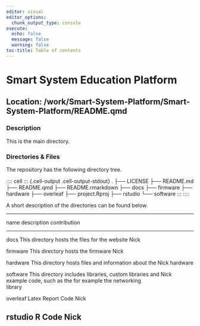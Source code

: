 ```yaml
---
editor: visual
editor_options:
  chunk_output_type: console
execute:
  echo: false
  message: false
  warning: false
toc-title: Table of contents
---
```


# Smart System Education Platform

## Location: /work/Smart-System-Platform/Smart-System-Platform/README.qmd

### Description

This is the main directory.

### Directories & Files

The repository has the following directory tree.

:::: cell
::: {.cell-output .cell-output-stdout}
    .
    ├── LICENSE
    ├── README.md
    ├── README.qmd
    ├── README.rmarkdown
    ├── docs
    ├── firmware
    ├── hardware
    ├── overleaf
    ├── project.Rproj
    ├── rstudio
    └── software
:::
::::

A short description of the directories can be found below.

  -------------------------------------------------------------------------------------
  name       description                                                 contribution
  ---------- ----------------------------------------------------------- --------------
  docs       This directory hosts the files for the website              Nick

  firmware   This directory hosts the firmware                           Nick

  hardware   This directory hosts files and information about the        Nick
             hardware                                                    

  software   This directory includes libraries, custom libraries and     Nick
             example code, such as the for example the networking        
             library                                                     

  overleaf   Latex Report Code                                           Nick

  rstudio    R Code                                                      Nick
  -------------------------------------------------------------------------------------
